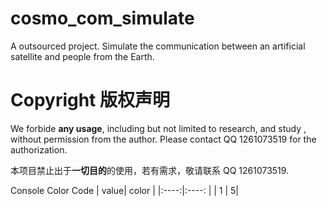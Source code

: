 # cosmo_com_simulate
A outsourced project. Simulate the communication between an artificial satellite and people from the Earth.

# Copyright 版权声明
We forbide **any usage**, including but not limited to research, and study , without permission from the author. Please contact QQ 1261073519 for the authorization.

本项目禁止出于**一切目的**的使用，若有需求，敬请联系 QQ 1261073519.

Console Color Code
| value| color |
|:----:|:----: |
| 1     |     5|